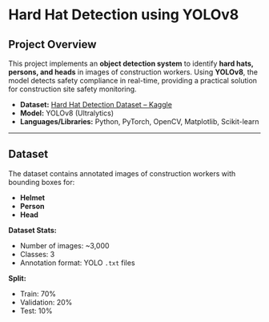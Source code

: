 # Hard Hat Detection using YOLOv8

## Project Overview
This project implements an **object detection system** to identify **hard hats, persons, and heads** in images of construction workers. Using **YOLOv8**, the model detects safety compliance in real-time, providing a practical solution for construction site safety monitoring.

- **Dataset:** [Hard Hat Detection Dataset – Kaggle](https://www.kaggle.com/datasets/andrewmvd/hard-hat-detection)  
- **Model:** YOLOv8 (Ultralytics)  
- **Languages/Libraries:** Python, PyTorch, OpenCV, Matplotlib, Scikit-learn  

---

## Dataset
The dataset contains annotated images of construction workers with bounding boxes for:

- **Helmet**  
- **Person**  
- **Head**  

**Dataset Stats:**  
- Number of images: ~3,000  
- Classes: 3  
- Annotation format: YOLO `.txt` files  

**Split:**  
- Train: 70%  
- Validation: 20%  
- Test: 10%  


